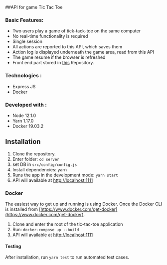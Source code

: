 ##API for game Tic Tac Toe

### Basic Features:
* Two users play a game of tick-tack-toe on the same computer
* No real-time functionality is required
* Single session
* All actions are reported to this API, which saves them
* Action log is displayed underneath the game area, read from this API
* The game resume if the browser is refreshed
* Front end part stored in [this](https://github.com/sabHIML/tic-tac-toe-react) Repository.  
 

### Technologies :
* Express JS
* Docker

### Developed with :
* Node 12.1.0
* Yarn 1.17.0
* Docker 19.03.2

## Installation

1. Clone the repository.
2. Enter folder: `cd server`
3. set DB in `src/config/config.js`
4. Install dependencies: yarn
5. Runs the app in the development mode: `yarn start`
6. API will available at [http://localhost:1111](http://localhost:1111) 


### Docker

The easiest way to get up and running is using Docker. Once the Docker CLI is installed from [https://www.docker.com/get-docker](https://www.docker.com/get-docker).

1. Clone and enter the root of the tic-tac-toe application
2. Run: `docker-compose up --build`
3. API will available at [http://localhost:1111](http://localhost:1111) 

#### Testing
After installation, run `yarn test` to run automated test cases.
